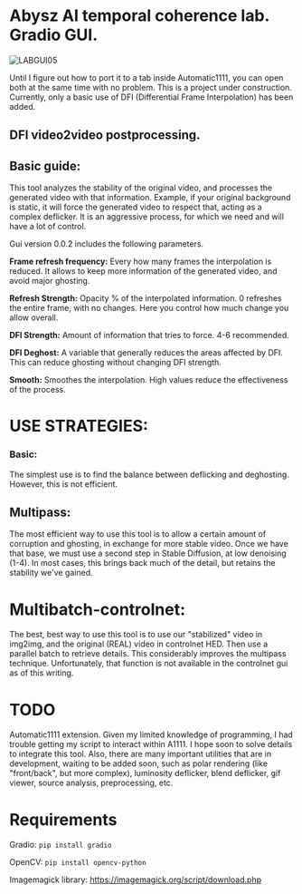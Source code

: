 # Abysz AI temporal coherence lab. Gradio GUI.

![LABGUI05](https://user-images.githubusercontent.com/112580728/225713237-7126e22c-d3f6-4706-9fd4-ce51e22b73ab.png)

Until I figure out how to port it to a tab inside Automatic1111, you can open both at the same time with no problem.
This is a project under construction. Currently, only a basic use of DFI (Differential Frame Interpolation) has been added.

## DFI video2video postprocessing.
## Basic guide:
This tool analyzes the stability of the original video, and processes the generated video with that information. Example, if your original background is static, it will force the generated video to respect that, acting as a complex deflicker. It is an aggressive process, for which we need and will have a lot of control.

Gui version 0.0.2 includes the following parameters.

**Frame refresh frequency:** Every how many frames the interpolation is reduced. It allows to keep more information of the generated video, and avoid major ghosting.

**Refresh Strength:** Opacity % of the interpolated information. 0 refreshes the entire frame, with no changes. Here you control how much change you allow overall.

**DFI Strength:** Amount of information that tries to force. 4-6 recommended.

**DFI Deghost:** A variable that generally reduces the areas affected by DFI. This can reduce ghosting without changing DFI strength.

**Smooth:** Smoothes the interpolation. High values reduce the effectiveness of the process.

# USE STRATEGIES:

### Basic: 
The simplest use is to find the balance between deflicking and deghosting. However, this is not efficient.

## Multipass:
The most efficient way to use this tool is to allow a certain amount of corruption and ghosting, in exchange for more stable video. Once we have that base, we must use a second step in Stable Diffusion, at low denoising (1-4). In most cases, this brings back much of the detail, but retains the stability we've gained.

# Multibatch-controlnet: 
The best, best way to use this tool is to use our "stabilized" video in img2img, and the original (REAL) video in controlnet HED. Then use a parallel batch to retrieve details. This considerably improves the multipass technique. Unfortunately, that function is not available in the controlnet gui as of this writing.

# TODO
Automatic1111 extension. Given my limited knowledge of programming, I had trouble getting my script to interact within A1111. I hope soon to solve details to integrate this tool.
Also, there are many important utilities that are in development, waiting to be added soon, such as polar rendering (like "front/back", but more complex), luminosity deflicker, blend deflicker, gif viewer, source analysis, preprocessing, etc.

# Requirements

Gradio: ```pip install gradio```

OpenCV: ```pip install opencv-python```

Imagemagick library: https://imagemagick.org/script/download.php
